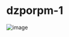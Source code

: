 # dzporpm-1
![image](https://user-images.githubusercontent.com/98107469/212836494-92dc1921-3b37-494e-87f0-bbcbe8e3b16c.png)
